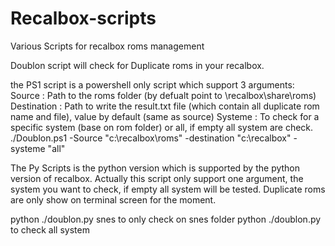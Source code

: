 # Recalbox-scripts
Various Scripts for recalbox roms management

Doublon script will check for Duplicate roms in your recalbox.

the PS1 script is a powershell only script which support 3 arguments:
    Source : Path to the roms folder (by defualt point to \\recalbox\share\roms)
    Destination : Path to write the result.txt file (which contain all duplicate rom name and file), value by default (same as source)
    Systeme : To check for a specific system (base on rom folder) or all, if empty all system are check.
./Doublon.ps1 -Source "c:\recalbox\roms" -destination "c:\recalbox\" -systeme "all"

The Py Scripts is the python version which is supported by the python version of recalbox.
Actually this script only support one argument, the system you want to check, if empty all system will be tested.
Duplicate roms are only show on terminal screen for the moment.

python ./doublon.py snes      to only check on snes folder
python ./doublon.py           to check all system
